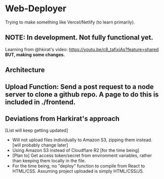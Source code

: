 # Web-Deployer
Trying to make something like Vercel/Netlify (to learn primarily).

## NOTE: In development. Not fully functional yet.
Learning from @hkirat's video: https://youtu.be/c8_tafixiAs?feature=shared 
**BUT, making some changes.**


## Architecture
## Upload Function: Send a post request to a node server to clone a github repo. A page to do this is included in **./frontend.**


## Deviations from Harkirat's approach 
[List will keep getting updated]
- Will not upload files individually to Amazon S3, zipping them instead. [will probably change later]
- Using Amazon S3 instead of Cloudflare R2 [for the time being]
- [Plan to] Get access token/secret from environment variables, rather than keeping them locally in the file.
- For the time being, no "deploy" function to compile from React to HTML/CSS. Assuming project uploaded is simply HTML/CSS/JS.
